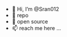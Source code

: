 - 👋 Hi, I’m @Sran012
- 👀 repo
- 🌱 open source
- 📫 reach me here ...

<!---
Sran123/Sran123 is a ✨ special ✨ repository because its `README.md` (this file) appears on your GitHub profile.
You can click the Preview link to take a look at your changes.
--->
